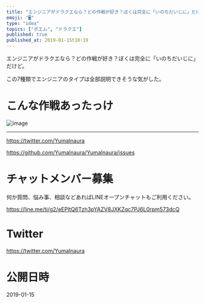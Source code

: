 ```yaml
---
title: "エンジニアがドラクエなら？どの作戦が好き？ぼくは完全に「いのちだいじに」だけど。"
emoji: "🖥"
type: "idea"
topics: ["ポエム", "ドラクエ"]
published: true
published_at: 2019-01-15t10:19
---
```


エンジニアがドラクエなら？どの作戦が好き？ぼくは完全に「いのちだいじに」だけど。

この7種類でエンジニアのタイプは全部説明できそうな気がした。

# こんな作戦あったっけ

![image](https://user-images.githubusercontent.com/13635059/51151535-a732a100-18ae-11e9-9997-6db25d795d52.png)


---

https://twitter.com/YumaInaura

https://github.com/YumaInaura/YumaInaura/issues








<!-- Update From Qiita API -->

# チャットメンバー募集


何か質問、悩み事、相談などあればLINEオープンチャットもご利用ください。

https://line.me/ti/g2/eEPltQ6Tzh3pYAZV8JXKZqc7PJ6L0rpm573dcQ





# Twitter


https://twitter.com/YumaInaura


<!-- Update From Qiita API -->



# 公開日時

2019-01-15
